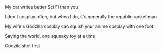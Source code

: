 My cat writes better Sci Fi than you

I don't cosplay often,  but when I do,  it's generally the republic rocket man

My wife's Godzilla cosplay can squish your anime cosplay with one foot

Saving the world,  one squeaky toy at a time

Godzila  shot first

